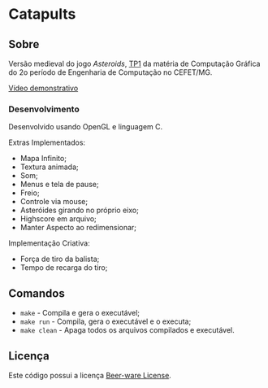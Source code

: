 # Catapults
## Sobre
Versão medieval do jogo _Asteroids_, [TP1](https://github.com/fegemo/cefet-cg/blob/master/assignments/tp1-asteroids/README.md#trabalho-pr%C3%A1tico-1---paradoroids) da matéria de Computação Gráfica do 2o período de Engenharia de Computação no CEFET/MG.

[Vídeo demonstrativo](https://youtu.be/wbByFII9Vr0)
### Desenvolvimento
Desenvolvido usando OpenGL e linguagem C.

Extras Implementados:
- Mapa Infinito;
- Textura animada;
- Som;
- Menus e tela de pause;
- Freio;
- Controle via mouse;
- Asteróides girando no próprio eixo;
- Highscore em arquivo;
- Manter Aspecto ao redimensionar;

Implementação Criativa:
- Força de tiro da balista;
- Tempo de recarga do tiro;
## Comandos
- `make` - Compila e gera o executável;
- `make run` - Compila, gera o executável e o executa;
- `make clean` - Apaga todos os arquivos compilados e executável.

## Licença
Este código possui a licença [Beer-ware License](https://github.com/gabrieldutra/Catapults/blob/master/LICENSE.md).
